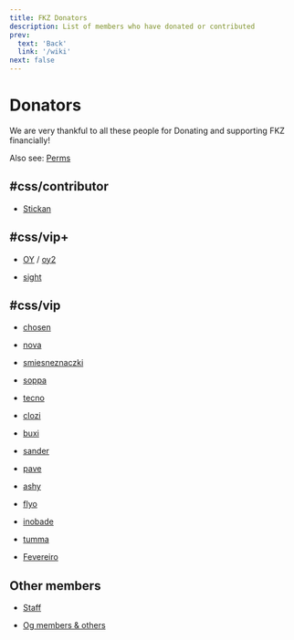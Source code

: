 ```yaml
---
title: FKZ Donators
description: List of members who have donated or contributed
prev: 
  text: 'Back'
  link: '/wiki'
next: false
---
```


# Donators

We are very thankful to all these people for Donating and supporting FKZ financially!

Also see: [Perms](/wiki/servers/cs2/staff)


## #css/contributor

- [Stickan](https://steamcommunity.com/profiles/76561198933308155)


## #css/vip+

- [OY](https://steamcommunity.com/profiles/76561198384759348) / [oy2](https://steamcommunity.com/profiles/76561199096177681)

- [sight](https://steamcommunity.com/profiles/76561199001833144)


## #css/vip

- [chosen](https://steamcommunity.com/profiles/76561198140731752)

- [nova](https://steamcommunity.com/profiles/76561198840095526)

- [smiesneznaczki](https://steamcommunity.com/profiles/76561198325578948)

- [soppa](https://steamcommunity.com/profiles/76561198879526659)

- [tecno](https://steamcommunity.com/profiles/765611990183446499)

- [clozi](https://steamcommunity.com/profiles/76561198165611254)

- [buxi](https://steamcommunity.com/profiles/76561198410857586)

- [sander](https://steamcommunity.com/profiles/76561198144620830)

- [pave](https://steamcommunity.com/profiles/76561198314508107)

- [ashy](https://steamcommunity.com/profiles/76561198851903962)

- [flyo](https://steamcommunity.com/profiles/76561199001474057)

- [inobade](https://steamcommunity.com/profiles/76561198200522101)

- [tumma](https://steamcommunity.com/profiles/76561198119556717)

- [Fevereiro](https://steamcommunity.com/profiles/76561198173568365/)


## Other members

- [Staff](/wiki/servers/cs2/staff-list)

- [Og members & others](/wiki/servers/cs2/og)